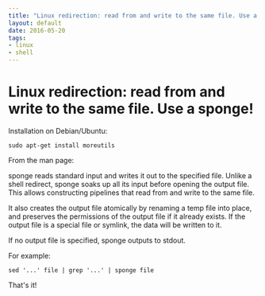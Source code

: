 ```yaml
---
title: "Linux redirection: read from and write to the same file. Use a sponge!"
layout: default
date: 2016-05-20
tags:
- linux
- shell
---
```


# Linux redirection: read from and write to the same file. Use a sponge!

Installation on Debian/Ubuntu:

    sudo apt-get install moreutils

From the man page:

sponge  reads standard input and writes it out to the specified file. Unlike a
shell redirect, sponge soaks up all its input before opening the output  file.
This allows constructing pipelines that read from and write to the same file.

It also creates the output file atomically by renaming a temp file into place,
and preserves the permissions of the output file if it already exists.  If the
output file is a special file or symlink, the data will be written to it.

If no output file is specified, sponge outputs to stdout.

For example:

    sed '...' file | grep '...' | sponge file

That's it!
